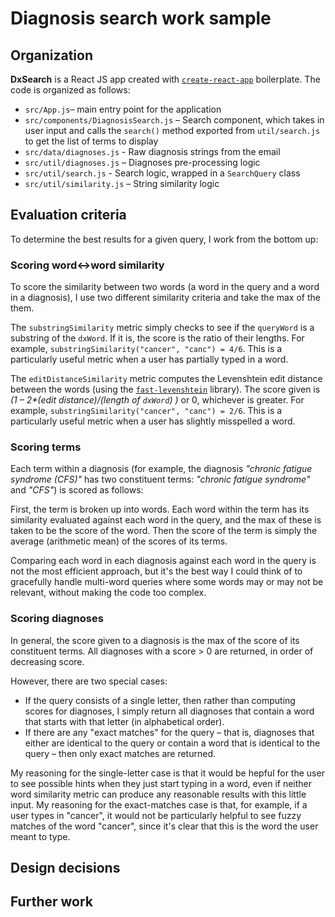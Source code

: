 # Diagnosis search work sample

## Organization

**DxSearch** is a React JS app created with [`create-react-app`](https://github.com/facebookincubator/create-react-app) boilerplate. The code is organized as follows:

- `src/App.js`– main entry point for the application
- `src/components/DiagnosisSearch.js` – Search component, which takes in user input and calls the `search()` method exported from `util/search.js` to get the list of terms to display
- `src/data/diagnoses.js` - Raw diagnosis strings from the email
- `src/util/diagnoses.js` – Diagnoses pre-processing logic
- `src/util/search.js` - Search logic, wrapped in a `SearchQuery` class
- `src/util/similarity.js` – String similarity logic

## Evaluation criteria

To determine the best results for a given query, I work from the bottom up:

### Scoring word<->word similarity

To score the similarity between two words (a word in the query and a word in a diagnosis), I use two different similarity criteria and take the max of the them.

The `substringSimilarity` metric simply checks to see if the `queryWord` is a substring of the `dxWord`. If it is, the score is the ratio of their lengths. For example, `substringSimilarity("cancer", "canc") = 4/6`. This is a particularly useful metric when a user has partially typed in a word.

The `editDistanceSimilarity` metric computes the Levenshtein edit distance between the words (using the [`fast-levenshtein`](https://github.com/hiddentao/fast-levenshtein) library). The score given is _(1 – 2*(edit distance)/(length of `dxWord`) )_ or 0, whichever is greater. For example, `substringSimilarity("cancer", "canc") = 2/6`. This is a particularly useful metric when a user has slightly misspelled a word.

### Scoring terms

Each term within a diagnosis (for example, the diagnosis _"chronic fatigue syndrome (CFS)"_ has two constituent terms: _"chronic fatigue syndrome"_ and _"CFS"_) is scored as follows:

First, the term is broken up into words. Each word within the term has its similarity evaluated against each word in the query, and the max of these is taken to be the score of the word. Then the score of the term is simply the average (arithmetic mean) of the scores of its terms.

Comparing each word in each diagnosis against each word in the query is not the most efficient approach, but it's the best way I could think of to gracefully handle multi-word queries where some words may or may not be relevant, without making the code too complex.

### Scoring diagnoses

In general, the score given to a diagnosis is the max of the score of its constituent terms. All diagnoses with a score > 0 are returned, in order of decreasing score.

However, there are two special cases:
- If the query consists of a single letter, then rather than computing scores for diagnoses, I simply return all diagnoses that contain a word that starts with that letter (in alphabetical order).
- If there are any "exact matches" for the query – that is, diagnoses that either are identical to the query or contain a word that is identical to the query – then only exact matches are returned.

My reasoning for the single-letter case is that it would be hepful for the user to see possible hints when they just start typing in a word, even if neither word similarity metric can produce any reasonable results with this little input. My reasoning for the exact-matches case is that, for example, if a user types in "cancer", it would not be particularly helpful to see fuzzy matches of the word "cancer", since it's clear that this is the word the user meant to type.

## Design decisions

###

## Further work
